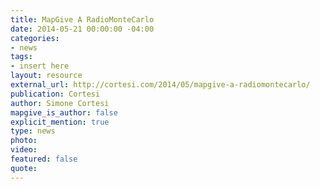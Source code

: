 ```yaml
---
title: MapGive A RadioMonteCarlo
date: 2014-05-21 00:00:00 -04:00
categories:
- news
tags:
- insert here
layout: resource
external_url: http://cortesi.com/2014/05/mapgive-a-radiomontecarlo/
publication: Cortesi
author: Simone Cortesi
mapgive_is_author: false
explicit_mention: true
type: news
photo: 
video: 
featured: false
quote: 
---
```



